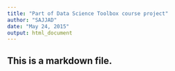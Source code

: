 ```yaml
---
title: "Part of Data Science Toolbox course project"
author: "SAJJAD"
date: "May 24, 2015"
output: html_document
---
```


## This is a markdown file.
